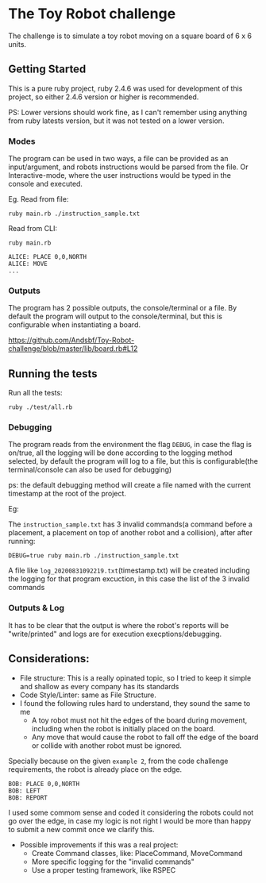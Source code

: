 

# The Toy Robot challenge

The challenge is to simulate a toy robot moving on a square board of 6 x 6 units.

## Getting Started

This is a pure ruby project, ruby 2.4.6 was used for development of this project, so either 2.4.6 version or higher is recommended.

PS: Lower versions should work fine, as I can't remember using anything from ruby latests version, but it was not tested on a lower version.

### Modes

The program can be used in two ways, a file can be provided as an input/argument, and robots instructions would be parsed from the file. Or Interactive-mode, where the user instructions would be typed in the console and executed.

Eg.
Read from file:
```
ruby main.rb ./instruction_sample.txt
```

Read from CLI:
```
ruby main.rb

ALICE: PLACE 0,0,NORTH
ALICE: MOVE
...
```

### Outputs

The program has 2 possible outputs, the console/terminal or a file. By default the program will output to the console/terminal, but this is configurable when instantiating a board.

https://github.com/Andsbf/Toy-Robot-challenge/blob/master/lib/board.rb#L12

## Running the tests

Run all the tests:
```
ruby ./test/all.rb
```

### Debugging
The program reads from the environment the flag `DEBUG`, in case the flag is on/true, all the logging will be done according to the logging method selected, by default the program will log to a file, but this is configurable(the terminal/console can also be used for debugging)

ps: the default debugging method will create a file named with the current timestamp at the root of the project.

Eg:

The `instruction_sample.txt` has 3 invalid commands(a command before a placement, a placement on top of another robot and a collision), after after running:

```
DEBUG=true ruby main.rb ./instruction_sample.txt
```

A file like `log_20200831092219.txt`(timestamp.txt) will be created including the logging for that program excuction, in this case the list of the 3 invalid commands

### Outputs & Log

It has to be clear that the output is where the robot's reports will be "write/printed" and logs are for execution execptions/debugging.

## Considerations:

* File structure: This is a really opinated topic, so I tried to keep it simple and shallow as every company has its standards
* Code Style/Linter: same as File Structure.
* I found the following rules hard to understand, they sound the same to me
  * A toy robot must not hit the edges of the board during movement, including when the robot is initially
placed on the board.
  * Any move that would cause the robot to fall off the edge of the board or collide with another robot
must be ignored.

Specially because on the given `example 2`, from the code challenge requirements, the robot is already place on the edge.
```
BOB: PLACE 0,0,NORTH
BOB: LEFT
BOB: REPORT
```
I used some commom sense and coded it considering the robots could not go over the edge, in case my logic is not right I would be more than happy to submit a new commit once we clarify this.

* Possible improvements if this was a real project:
  * Create Command classes, like: PlaceCommand, MoveCommand
  * More specific logging for the "invalid commands"
  * Use a proper testing framework, like RSPEC
